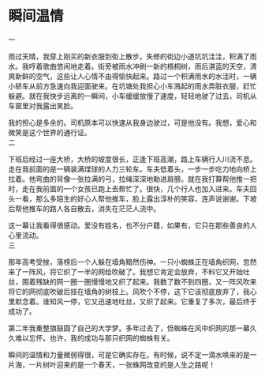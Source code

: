 # 瞬间温情

一  

雨过天晴，我穿上刚买的新衣服到街上散步。失修的街边小道坑坑洼洼，积满了雨水。我哼着歌曲悠闲地走着。街旁被雨水冲刷一新的梧桐树，雨后湛蓝的天空，清爽新鲜的空气，这些让人心情不由得愉快起来。路过一个积满雨水的水洼时，一辆小轿车从前方急速向我迎面驶来。在坑塘处我担心小车溅起的雨水弄脏衣服，赶忙躲避。就在我快步远离的一瞬间，小车缓缓放慢了速度，轻轻地驶了过去，司机从车窗里对我露出笑脸。 

我的担心是多余的。司机原本可以快速从我身边驶过，可是他没有。我想，爱心和微笑是这个世界的通行证。  
二  

下班后经过一座大桥，大桥的坡度很长，正逢下班高潮，路上车辆行人川流不息。走在我前面的是一辆装满煤球的人力三轮车。车夫低着头，一步一步吃力地向桥上拉着。他弯曲的背像一张拉满的弓，拉绳深深地勒进肩膀。就在我打算帮他推一把时，走在我前面的一个女孩已跑上去帮忙了。很快，几个行人也加入进来。车夫回头一看，那么多陌生的好心人帮他推车，脸上露出淳朴的笑容，连声说谢谢。下坡后帮他推车的路人各自散去，消失在茫茫人流中。 

这一幕让我看得很感动。爱没有姓名，也不分户籍，如果有，它只在那些善良的人心里流动。  
三  

那年高考受挫，落榜后一个人躲在墙角黯然伤神。一只小蜘蛛正在墙角织网，忽然来了一阵风，将它织了一半的网给吹破了。我想它肯定会放弃，不料它又开始吐丝，围着残缺的网一圈一圈慢慢地又织了起来。我数了数不到四圈，又一阵风吹来将它的网彻底吹破后挂在墙角的树枝上。风吹个不停，这下它该彻底放弃了，我心里默念着。谁知风一停，它又迅速地吐丝，又织了起来。它重复了多次，最后终于成功了。 

第二年我重整旗鼓圆了自己的大学梦。多年过去了，但蜘蛛在风中织网的那一幕久久难以忘怀。也许，我的成功与那只织网的蜘蛛有关。 

瞬间的温情和力量微弱得很，可是它确实存在。有时候，说不定一滴水唤来的是一片海，一片树叶迎来的是一个春天，一张蛛网改变的是人生之路呢！
  